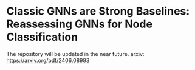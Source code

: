 # Classic GNNs are Strong Baselines: Reassessing GNNs for Node Classification

The repository will be updated in the near future.
arxiv: https://arxiv.org/pdf/2406.08993
